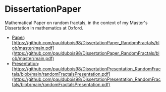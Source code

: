 # DissertationPaper

Mathematical Paper on random fractals, in the context of my Master's Dissertation in mathematics at Oxford.

* [Paper](https://github.com/pauldubois98/DissertationPaper_RandomFractals/blob/master/main.pdf): [https://github.com/pauldubois98/DissertationPaper_RandomFractals/blob/master/main.pdf](https://github.com/pauldubois98/DissertationPaper_RandomFractals/blob/master/main.pdf)
* [Presentation](https://github.com/pauldubois98/DissertationPresentation_RandomFractals/blob/main/randomFractalsPresentation.pdf): [https://github.com/pauldubois98/DissertationPresentation_RandomFractals/blob/main/randomFractalsPresentation.pdf](https://github.com/pauldubois98/DissertationPresentation_RandomFractals/blob/main/randomFractalsPresentation.pdf)
